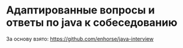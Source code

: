 # Адаптированные вопросы и ответы по java к собеседованию 
За основу взято: 
https://github.com/enhorse/java-interview
